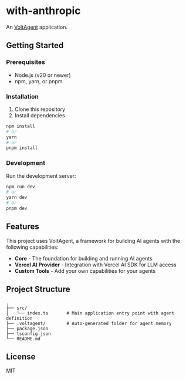 # with-anthropic

An [VoltAgent](https://github.com/vercel/voltagent) application.

## Getting Started

### Prerequisites

- Node.js (v20 or newer)
- npm, yarn, or pnpm

### Installation

1. Clone this repository
2. Install dependencies

```bash
npm install
# or
yarn
# or
pnpm install
```

### Development

Run the development server:

```bash
npm run dev
# or
yarn dev
# or
pnpm dev
```

## Features

This project uses VoltAgent, a framework for building AI agents with the following capabilities:

- **Core** - The foundation for building and running AI agents
- **Vercel AI Provider** - Integration with Vercel AI SDK for LLM access
- **Custom Tools** - Add your own capabilities for your agents

## Project Structure

```
.
├── src/
│   └── index.ts       # Main application entry point with agent definition
├── .voltagent/        # Auto-generated folder for agent memory
├── package.json
├── tsconfig.json
└── README.md
```

## License

MIT
